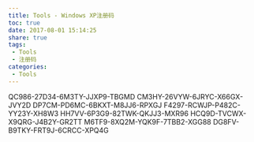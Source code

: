 ```yaml
---
title: Tools - Windows XP注册码
toc: true
date: 2017-08-01 15:14:25
share: true
tags:
 - Tools
 - 注册码
categories:
 - Tools
---
```


QC986-27D34-6M3TY-JJXP9-TBGMD
CM3HY-26VYW-6JRYC-X66GX-JVY2D
DP7CM-PD6MC-6BKXT-M8JJ6-RPXGJ
F4297-RCWJP-P482C-YY23Y-XH8W3
HH7VV-6P3G9-82TWK-QKJJ3-MXR96
HCQ9D-TVCWX-X9QRG-J4B2Y-GR2TT 
M6TF9-8XQ2M-YQK9F-7TBB2-XGG88
DG8FV-B9TKY-FRT9J-6CRCC-XPQ4G
